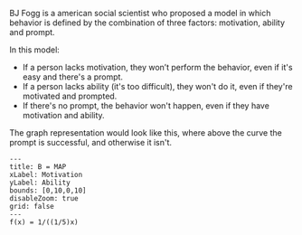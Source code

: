 BJ Fogg is a american social scientist who proposed a model in which behavior is defined by the combination of three factors: motivation, ability and prompt.

In this model:

- If a person lacks motivation, they won’t perform the behavior, even if it's easy and there's a prompt.
- If a person lacks ability (it's too difficult), they won't do it, even if they're motivated and prompted.
- If there's no prompt, the behavior won't happen, even if they have motivation and ability.

The graph representation would look like this, where above the curve the prompt is successful, and otherwise it isn't.


```functionplot
---
title: B = MAP
xLabel: Motivation
yLabel: Ability
bounds: [0,10,0,10]
disableZoom: true
grid: false
---
f(x) = 1/((1/5)x)
```
